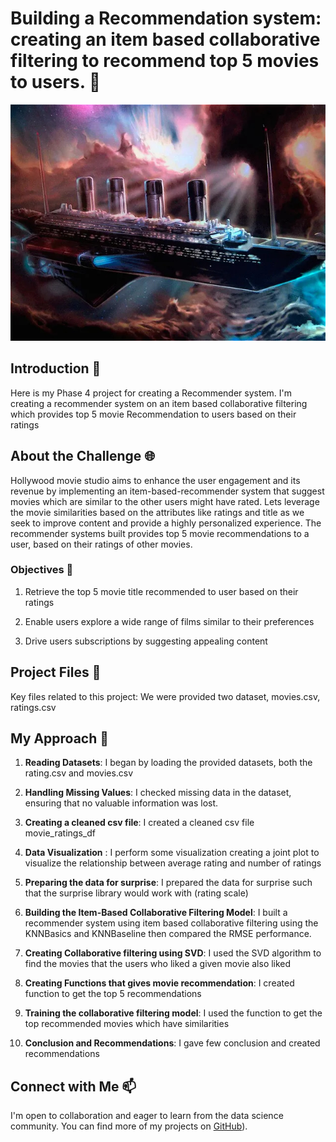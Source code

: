 # Building a Recommendation system: creating an item based collaborative filtering to recommend top 5 movies to users. 🚀

![Project Image](https://github.com/AmirFARES/Kaggle-Spaceship-Titanic/blob/main/imgs/spaceship.jpg)

## Introduction 🌟
Here is my Phase 4 project for creating a Recommender system. I'm creating a recommender system on an item based collaborative filtering which provides top 5 movie Recommendation to users based on their ratings

## About the Challenge 🌐
Hollywood movie studio aims to enhance the user engagement and its revenue by implementing an item-based-recommender system that suggest movies which are similar to the other users might have rated. Lets leverage the movie similarities based on the attributes like ratings and title as we seek to improve content and provide a highly personalized experience. The recommender systems built provides top 5 movie recommendations to a user, based on their ratings of other movies.


### Objectives 📝
1. Retrieve the top 5 movie title recommended to user based on their ratings

2. Enable users explore a wide range of films similar to their preferences

3. Drive users subscriptions by suggesting appealing content


## Project Files 📂

Key files related to this project:
We were provided two dataset, movies.csv, ratings.csv

## My Approach 🚀

1. **Reading Datasets**: I began by loading the provided datasets, both the rating.csv and movies.csv

2. **Handling Missing Values**: I checked missing data in the dataset, ensuring that no valuable information was lost.

3. **Creating a cleaned csv file**:  I created a cleaned csv file movie_ratings_df

4. **Data Visualization** : I perform some visualization creating a joint plot to visualize the relationship between average rating and number of ratings

5. **Preparing the data for surprise**: I prepared the data for surprise  such that the surprise library would work with (rating scale)

6. **Building the Item-Based Collaborative Filtering Model**: I built a recommender system using item based collaborative filtering using the KNNBasics and KNNBaseline then compared the RMSE performance.

7. **Creating Collaborative filtering using SVD**: I used the SVD algorithm to find the movies that the users who liked a given movie also liked

8. **Creating Functions that gives movie recommendation**: I created function to get the top 5 recommendations 

9. **Training the collaborative filtering model**: I used the function to get the top recommended movies which have similarities

11. **Conclusion and Recommendations**: I gave few conclusion and created recommendations


## Connect with Me 📫

I'm open to collaboration and eager to learn from the data science community. You can find more of my projects on [GitHub](https://github.com/mikabenson/Space_ship-project)).


